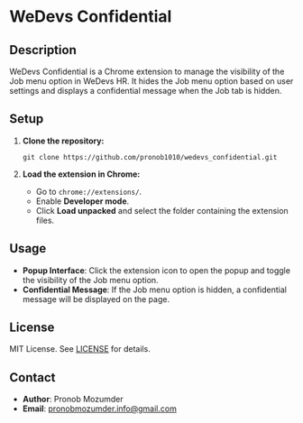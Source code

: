 # WeDevs Confidential

## Description
WeDevs Confidential is a Chrome extension to manage the visibility of the Job menu option in WeDevs HR. It hides the Job menu option based on user settings and displays a confidential message when the Job tab is hidden.

## Setup

1. **Clone the repository:**
   ```
   git clone https://github.com/pronob1010/wedevs_confidential.git
   ```

2. **Load the extension in Chrome:**
   - Go to `chrome://extensions/`.
   - Enable **Developer mode**.
   - Click **Load unpacked** and select the folder containing the extension files.

## Usage
- **Popup Interface**: Click the extension icon to open the popup and toggle the visibility of the Job menu option.
- **Confidential Message**: If the Job menu option is hidden, a confidential message will be displayed on the page.

## License
MIT License. See [LICENSE](LICENSE) for details.

## Contact
- **Author**: Pronob Mozumder
- **Email**: [pronobmozumder.info@gmail.com](mailto:pronobmozumder.info@gmail.com)

